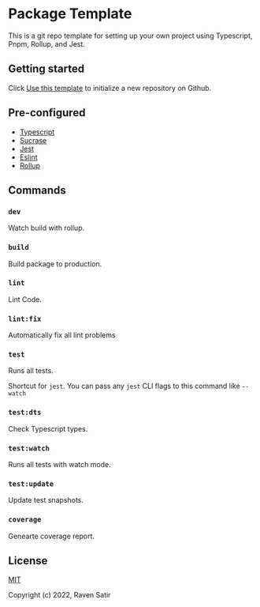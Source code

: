 # Package Template

This is a git repo template for setting up your own project using Typescript, Pnpm, Rollup, and Jest.

## Getting started

Click [Use this template](https://github.com/voorjaar/package-template/generate) to initialize a new repository on Github.

## Pre-configured

- [Typescript](https://www.typescriptlang.org/)
- [Sucrase](https://www.npmjs.com/package/sucrase)
- [Jest](https://jestjs.io/)
- [Eslint](https://eslint.org/)
- [Rollup](https://rollupjs.org/)

## Commands

### `dev`

Watch build with rollup.

### `build`

Build package to production.

### `lint`

Lint Code.

### `lint:fix`

Automatically fix all lint problems

### `test`

Runs all tests.

Shortcut for `jest`. You can pass any `jest` CLI flags to this command like `--watch`

### `test:dts`

Check Typescript types.

### `test:watch`

Runs all tests with watch mode.

### `test:update`

Update test snapshots.

### `coverage`

Genearte coverage report.

## License

[MIT](https://github.com/voorjaar/package-template/blob/main/LICENSE)

Copyright (c) 2022, Raven Satir